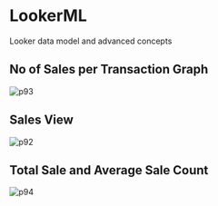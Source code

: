 # LookerML
Looker data model and advanced concepts

## No of Sales per Transaction Graph 


![p93](https://user-images.githubusercontent.com/24944494/194135801-b9b10cb9-5090-4ca0-a959-58390edcb5aa.png)

## Sales View 

![p92](https://user-images.githubusercontent.com/24944494/194136408-ebb5526a-e550-4ca3-912c-43c1c0953920.png)


## Total Sale and Average Sale Count 


![p94](https://user-images.githubusercontent.com/24944494/194136707-a0baf167-f089-4eff-83e4-9af71647f263.png)




